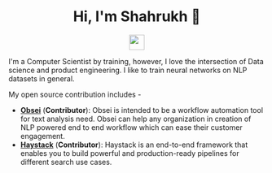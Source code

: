 

<!--
**shahrukhx01/shahrukhx01** is a ✨ _special_ ✨ repository because its `README.md` (this file) appears on your GitHub profile.

Here are some ideas to get you started:

- 🔭 I’m currently working on ...
- 🌱 I’m currently learning ...
- 👯 I’m looking to collaborate on ...
- 🤔 I’m looking for help with ...
- 💬 Ask me about ...
- 📫 How to reach me: ...
- 😄 Pronouns: ...
- ⚡ Fun fact: ...
-->
<h1 align="center">Hi, I'm Shahrukh 👋</h1>
<p align='center'>
<a href="https://www.linkedin.com/in/shahrukhx01/"><img height="30" src="https://github.com/WaylonWalker/WaylonWalker/blob/main/icon/linkedin.png?raw=true"></a>
</p>

I'm a Computer Scientist by training, however, I love the intersection of Data science and product engineering. I like to train neural networks on NLP datasets in general.


My open source contribution includes -
- [**Obsei**](https://github.com/lalitpagaria/obsei) (**Contributor**): Obsei is intended to be a workflow automation tool for text analysis need. Obsei can help any organization in creation of NLP powered end to end workflow which can ease their customer engagement.
- [**Haystack**](https://github.com/deepset-ai/haystack) (**Contributor**): Haystack is an end-to-end framework that enables you to build powerful and production-ready pipelines for different search use cases.
